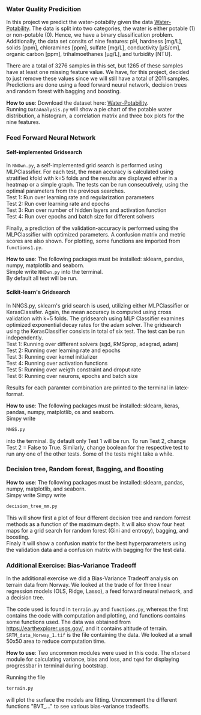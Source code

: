 ### Water Quality Predicition

In this project we predict the water-potabilty given the data [Water-Potability](https://www.kaggle.com/adityakadiwal/water-potability).
The data is split into two categories, the water is either potable (1) or non-potable (0). Hence, we have a binary classification problem. Additionally, the data set consits of nine features: pH, hardness [mg/L], solids [ppm], chloramines [ppm], sulfate [mg/L], conductivity [&micro;S/cm], organic carbon [ppm], trihalmoethanes [&micro;g/L], and turbidity [NTU].

There are a total of 3276 samples in this set, but 1265 of these samples have at least one missing feature value.
We have, for this project, decided to just remove these values since we will still have a total of 2011 samples.
Predictions are done using a feed forward neural network, decision trees and random forest with bagging and boosting.

**How to use**: Download the dataset here: [Water-Potability](https://www.kaggle.com/adityakadiwal/water-potability).  
Running `DataAnalysis.py` will show a pie chart of the potable water distribution, a histogram, a correlation matrix and three box plots for the nine features.

### Feed Forward Neural Network
#### Self-implemented Gridsearch
In `NNOwn.py`, a self-implemented grid search is performed using MLPClassifier.
For each test, the mean accuracy is calculated using stratified kfold with k=5 folds and the results are displayed either in a heatmap or a simple graph.
The tests can be run consecutively, using the optimal parameters from the previous searches.\
Test 1: Run over learning rate and regularization parameters\
Test 2: Run over learning rate and epochs\
Test 3: Run over number of hidden layers and activation function\
Test 4: Run over epochs and batch size for different solvers

Finally, a prediction of the validation-accuracy is performed using the MLPClassifier with optimized parameters.
A confusion matrix and metric scores are also shown.
For plotting, some functions are imported from `functions1.py`.

**How to use**:
The following packages must be installed: sklearn, pandas, numpy, matplotlib and seaborn.\
Simple write `NNOwn.py` into the terminal.\
By default all test will be run.

#### Scikit-learn's Gridsearch
In NNGS.py, sklearn's grid search is used, utilizing either MLPClassifier or KerasClassifer.
Again, the mean accuracy is computed using cross validation with k=5 folds.
The gridsearch using MLP Classifier examines optimized exponential decay rates for the adam solver.
The gridsearch using the KerasClassifier consists in total of six test. The test can be run independently.\
Test 1: Running over different solvers (sgd, RMSprop, adagrad, adam)\
Test 2: Running over learning rate and epochs\
Test 3: Running over kernel initializer\
Test 4: Running over activation functions   
Test 5: Running over weigth constraint and droput rate\
Test 6: Running over neurons, epochs and batch size

Results for each paramter combination are printed to the terminal in latex-format.

**How to use**:
The following packages must be installed: sklearn, keras, pandas, numpy, matplotlib, os and seaborn.\
Simpy write 
```python
NNGS.py
```
into the terminal.
By default only Test 1 will be run. To run Test 2, change Test 2 = False to True.
Similarly, change boolean for the respective test to run any one of the other tests.
Some of the tests might take a while.

### Decision tree, Random forest, Bagging, and Boosting

**How to use**:
The following packages must be installed: sklearn, pandas, numpy, matplotlib, and seaborn.\
Simpy write 
Simpy write 
```python
decision_tree_mm.py
```
This will show first a plot of four different decision tree and random forrest methods as a function of the maximum depth. It will also show four heat maps for a grid search for random forest (Gini and entropy), bagging, and boosting.\
Finaly it will show a confusion matrix for the best hyperparameters using the validation data and a confusion matrix with bagging for the test data.

### Additional Exercise: Bias-Variance Tradeoff
In the additional exercise we did a Bias-Variance Tradeoff analysis on terrain data from Norway.
We looked at the trade of for three linear regression models (OLS, Ridge, Lasso), a feed forward neural network, and a decision tree.

The code used is found in `terrain.py` and `functions.py`, whereas the first contains the
code with computation and plotting, and functions contains some functions used.
The data was obtained from https://earthexplorer.usgs.gov/, and it contains altitude of terrain. 
`SRTM_data_Norway_1.tif` is the file containing the data.
We looked at a small 50x50 area to reduce computation time.

**How to use**:
Two uncommon modules were used in this code. The `mlxtend` module for calculating variance, bias and loss,
and `tqmd` for displaying progressbar in terminal during bootstrap.

Running the file 
```python
terrain.py
```
will plot the surface the models are fitting.
Unncomment the different functions "BVT_..." to see various bias-variance tradeoffs.
##